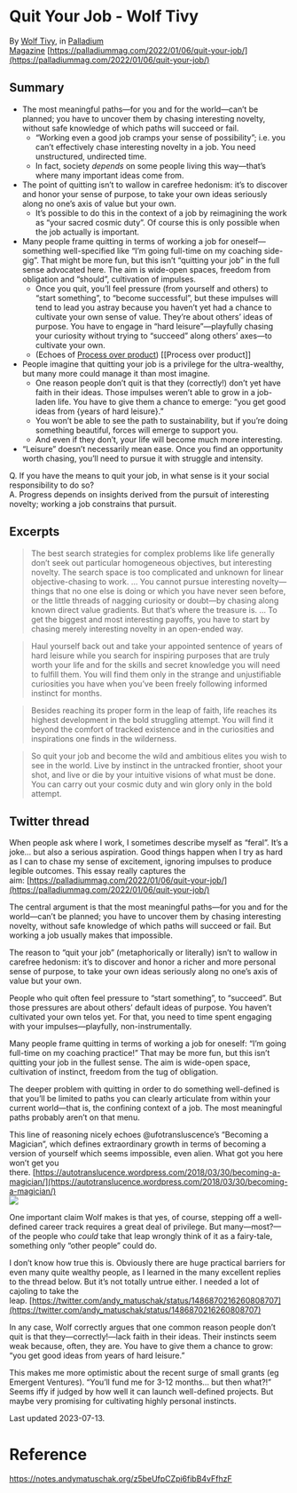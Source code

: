 # Quit Your Job - Wolf Tivy
By [Wolf Tivy](https://notes.andymatuschak.org/zFdjHeXg9d92bJd9hgPHaSP), in [Palladium Magazine](https://notes.andymatuschak.org/z159f2ooSvPMdnzdrHiTN32) [https://palladiummag.com/2022/01/06/quit-your-job/](https://palladiummag.com/2022/01/06/quit-your-job/)

## Summary
- The most meaningful paths—for you and for the world—can’t be planned; you have to uncover them by chasing interesting novelty, without safe knowledge of which paths will succeed or fail.
    - “Working even a good job cramps your sense of possibility”; i.e. you can’t effectively chase interesting novelty in a job. You need unstructured, undirected time.
    - In fact, society _depends_ on some people living this way—that’s where many important ideas come from.
- The point of quitting isn’t to wallow in carefree hedonism: it’s to discover and honor your sense of purpose, to take your own ideas seriously along no one’s axis of value but your own.
    - It’s possible to do this in the context of a job by reimagining the work as “your sacred cosmic duty”. Of course this is only possible when the job actually is important.
- Many people frame quitting in terms of working a job for oneself—something well-specified like “I’m going full-time on my coaching side-gig”. That might be more fun, but this isn’t “quitting your job” in the full sense advocated here. The aim is wide-open spaces, freedom from obligation and “should”, cultivation of impulses.
    - Once you quit, you’ll feel pressure (from yourself and others) to “start something”, to “become successful”, but these impulses will tend to lead you astray because you haven’t yet had a chance to cultivate your own sense of value. They’re about others’ ideas of purpose. You have to engage in “hard leisure”—playfully chasing your curiosity without trying to “succeed” along others’ axes—to cultivate your own.
    - (Echoes of [Process over product](https://notes.andymatuschak.org/zY4QE4Q6NJpGZZh4Binv2xB)) [[Process over product]]
- People imagine that quitting your job is a privilege for the ultra-wealthy, but many more could manage it than most imagine.
    - One reason people don’t quit is that they (correctly!) don’t yet have faith in their ideas. Those impulses weren’t able to grow in a job-laden life. You have to give them a chance to emerge: “you get good ideas from {years of hard leisure}.”
    - You won’t be able to see the path to sustainability, but if you’re doing something beautiful, forces will emerge to support you.
    - And even if they don’t, your life will become much more interesting.
- “Leisure” doesn’t necessarily mean ease. Once you find an opportunity worth chasing, you’ll need to pursue it with struggle and intensity.

Q. If you have the means to quit your job, in what sense is it your social responsibility to do so?  
A. Progress depends on insights derived from the pursuit of interesting novelty; working a job constrains that pursuit.

## Excerpts

> The best search strategies for complex problems like life generally don’t seek out particular homogeneous objectives, but interesting novelty. The search space is too complicated and unknown for linear objective-chasing to work. … You cannot pursue interesting novelty—things that no one else is doing or which you have never seen before, or the little threads of nagging curiosity or doubt—by chasing along known direct value gradients. But that’s where the treasure is. … To get the biggest and most interesting payoffs, you have to start by chasing merely interesting novelty in an open-ended way.

> Haul yourself back out and take your appointed sentence of years of hard leisure while you search for inspiring purposes that are truly worth your life and for the skills and secret knowledge you will need to fulfill them. You will find them only in the strange and unjustifiable curiosities you have when you’ve been freely following informed instinct for months.

> Besides reaching its proper form in the leap of faith, life reaches its highest development in the bold struggling attempt. You will find it beyond the comfort of tracked existence and in the curiosities and inspirations one finds in the wilderness.

> So quit your job and become the wild and ambitious elites you wish to see in the world. Live by instinct in the untracked frontier, shoot your shot, and live or die by your intuitive visions of what must be done. You can carry out your cosmic duty and win glory only in the bold attempt.

## Twitter thread

When people ask where I work, I sometimes describe myself as “feral”. It’s a joke… but also a serious aspiration. Good things happen when I try as hard as I can to chase my sense of excitement, ignoring impulses to produce legible outcomes. This essay really captures the aim: [https://palladiummag.com/2022/01/06/quit-your-job/](https://palladiummag.com/2022/01/06/quit-your-job/)

The central argument is that the most meaningful paths—for you and for the world—can’t be planned; you have to uncover them by chasing interesting novelty, without safe knowledge of which paths will succeed or fail. But working a job usually makes that impossible.

The reason to “quit your job” (metaphorically or literally) isn’t to wallow in carefree hedonism: it’s to discover and honor a richer and more personal sense of purpose, to take your own ideas seriously along no one’s axis of value but your own.

People who quit often feel pressure to “start something”, to “succeed”. But those pressures are about others’ default ideas of purpose. You haven’t cultivated your own telos yet. For that, you need to time spent engaging with your impulses—playfully, non-instrumentally.

Many people frame quitting in terms of working a job for oneself: “I’m going full-time on my coaching practice!” That may be more fun, but this isn’t quitting your job in the fullest sense. The aim is wide-open space, cultivation of instinct, freedom from the tug of obligation.

The deeper problem with quitting in order to do something well-defined is that you’ll be limited to paths you can clearly articulate from within your current world—that is, the confining context of a job. The most meaningful paths probably aren’t on that menu.

This line of reasoning nicely echoes @ufotransluscence’s “Becoming a Magician”, which defines extraordinary growth in terms of becoming a version of yourself which seems impossible, even alien. What got you here won’t get you there. [https://autotranslucence.wordpress.com/2018/03/30/becoming-a-magician/](https://autotranslucence.wordpress.com/2018/03/30/becoming-a-magician/)  
![](https://notes.andymatuschak.org/BearImages/EB2991E0-8E4B-46FA-8DCF-EA25801E4C1C/F9BCB6FC-A58F-4292-A9C2-7F5F637E020E.png)

One important claim Wolf makes is that yes, of course, stepping off a well-defined career track requires a great deal of privilege. But many—most?—of the people who _could_ take that leap wrongly think of it as a fairy-tale, something only “other people” could do.

I don’t know how true this is. Obviously there are huge practical barriers for even many quite wealthy people, as I learned in the many excellent replies to the thread below. But it’s not totally untrue either. I needed a lot of cajoling to take the leap. [https://twitter.com/andy_matuschak/status/1486870216260808707](https://twitter.com/andy_matuschak/status/1486870216260808707)

In any case, Wolf correctly argues that one common reason people don’t quit is that they—correctly!—lack faith in their ideas. Their instincts seem weak because, often, they are. You have to give them a chance to grow: “you get good ideas from years of hard leisure.”

This makes me more optimistic about the recent surge of small grants (eg Emergent Ventures). “You’ll fund me for 3-12 months… but then what?!” Seems iffy if judged by how well it can launch well-defined projects. But maybe very promising for cultivating highly personal instincts.

Last updated 2023-07-13.

# Reference
https://notes.andymatuschak.org/z5beUfpCZpi6fibB4vFfhzF